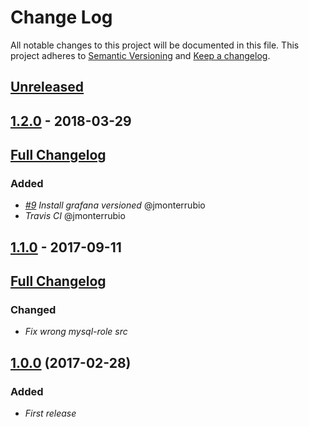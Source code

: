 ﻿# Change Log
All notable changes to this project will be documented in this file.
This project adheres to [Semantic Versioning](http://semver.org/) and [Keep a changelog](https://github.com/olivierlacan/keep-a-changelog).

## [Unreleased]

## [1.2.0] - 2018-03-29
## [Full Changelog](https://github.com/idealista/grafana-role/compare/1.1.0...1.2.0)
### Added
- *[#9](https://github.com/idealista/grafana-role/issues/9) Install grafana versioned* @jmonterrubio
- *Travis CI* @jmonterrubio

## [1.1.0] - 2017-09-11
## [Full Changelog](https://github.com/idealista/grafana-role/compare/1.0.0...1.1.0)
### Changed
- *Fix wrong mysql-role src*

## [1.0.0] (2017-02-28)
### Added
- *First release*

[Unreleased]: https://github.com/idealista/grafana-role/tree/develop
[1.2.0]: https://github.com/idealista/grafana-role/tree/1.2.0
[1.1.0]: https://github.com/idealista/grafana-role/tree/1.1.0
[1.0.0]: https://github.com/idealista/grafana-role/tree/1.0.0
